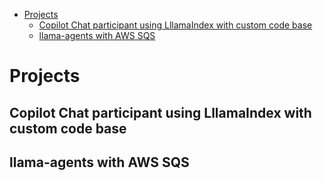 
<!-- @import "[TOC]" {cmd="toc" depthFrom=1 depthTo=6 orderedList=false} -->

<!-- code_chunk_output -->

- [Projects](#projects)
  - [Copilot Chat participant using LllamaIndex with custom code base](#copilot-chat-participant-using-lllamaindex-with-custom-code-base)
  - [llama-agents with AWS SQS](#llama-agents-with-aws-sqs)

<!-- /code_chunk_output -->

# Projects

## Copilot Chat participant using LllamaIndex with custom code base

## llama-agents with AWS SQS
